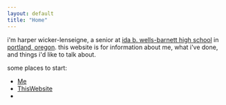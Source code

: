 ```yaml
---
layout: default
title: "Home"
---
```

i'm harper wicker-lenseigne, a senior at [ida b. wells-barnett high school](IdaBWellsBarnettHighSchool) in [portland, oregon](PortlandOregon). this website is for information about me, what i've done, and things i'd like to talk about.

some places to start:
- [Me](Me)
- [ThisWebsite](ThisWebsite)
- 
